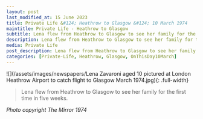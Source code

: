 ```yaml
---
layout: post
last_modified_at: 15 June 2023
title: Private Life &#124; Heathrow to Glasgow &#124; 10 March 1974
maintitle: Private Life - Heathrow to Glasgow
subtitle: Lena flew from Heathrow to Glasgow to see her family for the first time in five weeks.
description: Lena flew from Heathrow to Glasgow to see her family for the first time in five weeks.
media: Private Life
post_description: Lena flew from Heathrow to Glasgow to see her family for the first time in five weeks.
categories: [Private-Life, Heathrow, Glasgow, OnThisDay10March]
---
```


![](/assets/images/newspapers/Lena Zavaroni aged 10 pictured at London Heathrow Airport to catch flight to Glasgow March 1974.jpg){: .full-width}

> Lena flew from Heathrow to Glasgow to see her family for the first time in five weeks.

<cite>Photo copyright The Mirror 1974</cite>

